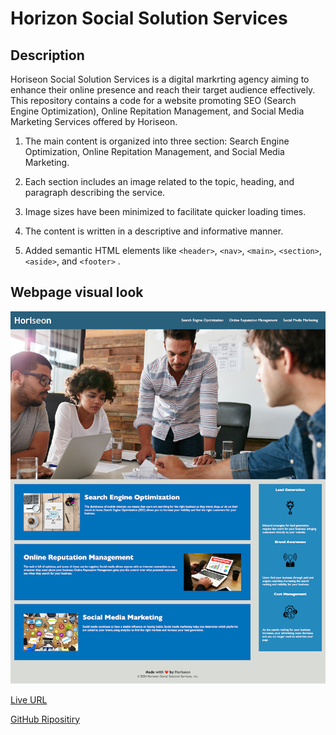 # Horizon Social Solution Services


## Description

Horiseon Social Solution Services is a digital markrting agency aiming to enhance their online presence and reach their target audience effectively. This repository contains a code for a website promoting SEO (Search Engine Optimization), Online Repitation Management, and Social Media Marketing Services offered by Horiseon.

1. The main content is organized into three section: Search Engine Optimization, Online Repitation Management, and Social Media Marketing.

2. Each section includes an image related to the topic, heading, and paragraph describing the service.

3. Image sizes have been minimized to facilitate quicker loading times.

4. The content is written in a descriptive and informative manner.

5. Added semantic HTML elements like `<header>`, `<nav>`, `<main>`, `<section>`, `<aside>`, and `<footer>` .


## Webpage visual look

![alt text](assets/images/page-screenshot.png)


[Live URL]()

[GitHub Ripositiry]()